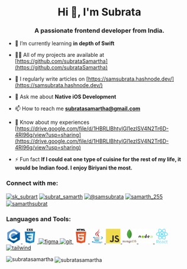 <h1 align="center">Hi 👋, I'm Subrata</h1>
<h3 align="center">A passionate frontend developer from India.</h3>

- 🌱 I’m currently learning **in depth of Swift**

- 👨‍💻 All of my projects are available at [https://github.com/subrataSamartha](https://github.com/subrataSamartha)

- 📝 I regularly write articles on [https://samsubrata.hashnode.dev/](https://samsubrata.hashnode.dev/)

- 💬 Ask me about **Native iOS Development**

- 📫 How to reach me **subratasamartha@gmail.com**

- 📄 Know about my experiences [https://drive.google.com/file/d/1HBRLIBhtylGl1ezISV4N2Tr6D-4Rl96g/view?usp=sharing](https://drive.google.com/file/d/1HBRLIBhtylGl1ezISV4N2Tr6D-4Rl96g/view?usp=sharing)

- ⚡ Fun fact **If I could eat one type of cuisine for the rest of my life, it would be Indian food. I enjoy Biriyani the most.**

<h3 align="left">Connect with me:</h3>
<p align="left">
<a href="https://twitter.com/sk_subrart" target="blank"><img align="center" src="https://raw.githubusercontent.com/rahuldkjain/github-profile-readme-generator/master/src/images/icons/Social/twitter.svg" alt="sk_subrart" height="30" width="40" /></a>
<a href="https://instagram.com/subrat_samarth" target="blank"><img align="center" src="https://raw.githubusercontent.com/rahuldkjain/github-profile-readme-generator/master/src/images/icons/Social/instagram.svg" alt="subrat_samarth" height="30" width="40" /></a>
<a href="https://hashnode.com/@samsubrata" target="blank"><img align="center" src="https://raw.githubusercontent.com/rahuldkjain/github-profile-readme-generator/master/src/images/icons/Social/hashnode.svg" alt="@samsubrata" height="30" width="40" /></a>
<a href="https://www.codechef.com/users/samarth_255" target="blank"><img align="center" src="https://cdn.jsdelivr.net/npm/simple-icons@3.1.0/icons/codechef.svg" alt="samarth_255" height="30" width="40" /></a>
<a href="https://www.leetcode.com/samarthsubrat" target="blank"><img align="center" src="https://raw.githubusercontent.com/rahuldkjain/github-profile-readme-generator/master/src/images/icons/Social/leet-code.svg" alt="samarthsubrat" height="30" width="40" /></a>
</p>

<h3 align="left">Languages and Tools:</h3>
<p align="left"> <a href="https://www.cprogramming.com/" target="_blank" rel="noreferrer"> <img src="https://raw.githubusercontent.com/devicons/devicon/master/icons/c/c-original.svg" alt="c" width="40" height="40"/> </a> <a href="https://www.w3schools.com/css/" target="_blank" rel="noreferrer"> <img src="https://raw.githubusercontent.com/devicons/devicon/master/icons/css3/css3-original-wordmark.svg" alt="css3" width="40" height="40"/> </a> <a href="https://www.figma.com/" target="_blank" rel="noreferrer"> <img src="https://www.vectorlogo.zone/logos/figma/figma-icon.svg" alt="figma" width="40" height="40"/> </a> <a href="https://git-scm.com/" target="_blank" rel="noreferrer"> <img src="https://www.vectorlogo.zone/logos/git-scm/git-scm-icon.svg" alt="git" width="40" height="40"/> </a> <a href="https://www.w3.org/html/" target="_blank" rel="noreferrer"> <img src="https://raw.githubusercontent.com/devicons/devicon/master/icons/html5/html5-original-wordmark.svg" alt="html5" width="40" height="40"/> </a> <a href="https://www.java.com" target="_blank" rel="noreferrer"> <img src="https://raw.githubusercontent.com/devicons/devicon/master/icons/java/java-original.svg" alt="java" width="40" height="40"/> </a> <a href="https://developer.mozilla.org/en-US/docs/Web/JavaScript" target="_blank" rel="noreferrer"> <img src="https://raw.githubusercontent.com/devicons/devicon/master/icons/javascript/javascript-original.svg" alt="javascript" width="40" height="40"/> </a> <a href="https://www.mongodb.com/" target="_blank" rel="noreferrer"> <img src="https://raw.githubusercontent.com/devicons/devicon/master/icons/mongodb/mongodb-original-wordmark.svg" alt="mongodb" width="40" height="40"/> </a> <a href="https://nodejs.org" target="_blank" rel="noreferrer"> <img src="https://raw.githubusercontent.com/devicons/devicon/master/icons/nodejs/nodejs-original-wordmark.svg" alt="nodejs" width="40" height="40"/> </a> <a href="https://reactjs.org/" target="_blank" rel="noreferrer"> <img src="https://raw.githubusercontent.com/devicons/devicon/master/icons/react/react-original-wordmark.svg" alt="react" width="40" height="40"/> </a> <a href="https://tailwindcss.com/" target="_blank" rel="noreferrer"> <img src="https://www.vectorlogo.zone/logos/tailwindcss/tailwindcss-icon.svg" alt="tailwind" width="40" height="40"/> </a> </p>

<p><img align="left" src="https://github-readme-stats.vercel.app/api/top-langs?username=subratasamartha&show_icons=true&locale=en&layout=compact" alt="subratasamartha" /></p>

<p>&nbsp;<img align="center" src="https://github-readme-stats.vercel.app/api?username=subratasamartha&show_icons=true&locale=en" alt="subratasamartha" /></p>
